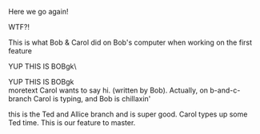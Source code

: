 Here we go again!

WTF?!

This is what Bob & Carol did on Bob's computer when working on the first feature

YUP THIS IS BOBgk\


YUP THIS IS BOBgk\
moretext
Carol wants to say hi. (written by Bob). Actually, on b-and-c-branch Carol is typing, and Bob is chillaxin' 


this is the Ted and Allice branch and is super good.
Carol types up some Ted time. This is our feature to master. 

